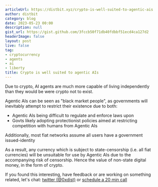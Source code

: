 ```yaml
---
articleUrl: https://distbit.xyz/crypto-is-well-suited-to-agentic-ais
author: distbit
category: blog
date: 2023-05-23 00:00
description: null
gist_url: https://gist.github.com/3fccb50f71db40fdbbf51ecd4ca127d2
headerImage: false
layout: post
live: false
tag:
- cryptocurrency
- agents
- ai
- liberty
title: Crypto is well suited to agentic AIs
---
```





Due to crypto, AI agents are much more capable of living independently than they would be were crypto not to exist.  

Agentic AIs can be seen as "black market people", as governments will inevitably attempt to restrict their existence due to both:  
- Agentic AIs being difficult to regulate and enforce laws upon  
- Govts likely adopting protectionist policies aimed at restricting competition with humans from Agentic AIs  

Additionally, most fiat networks assume all users have a government issued-identity   

As a result, any currency which is subject to state-censorship (i.e. all fiat currencies) will be unsuitable for use by Agentic AIs due to the accompanying risk of censorship. Hence the value of non-state digital money, in the form of crypto.   


If you found this interesting, have feedback or are working on something related, let's chat: [twitter (@0xdist)](https://twitter.com/0xdist) or [schedule a 20 min call](https://cal.com/distbit/20min)